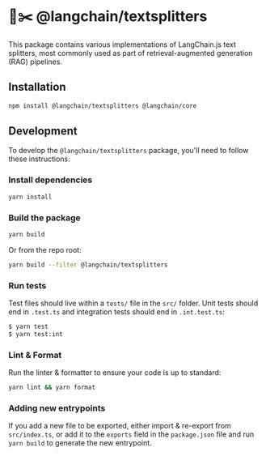 # 🦜✂️ @langchain/textsplitters

This package contains various implementations of LangChain.js text splitters, most commonly used as part of retrieval-augmented generation (RAG) pipelines.

## Installation

```bash npm2yarn
npm install @langchain/textsplitters @langchain/core
```

## Development

To develop the `@langchain/textsplitters` package, you'll need to follow these instructions:

### Install dependencies

```bash
yarn install
```

### Build the package

```bash
yarn build
```

Or from the repo root:

```bash
yarn build --filter @langchain/textsplitters
```

### Run tests

Test files should live within a `tests/` file in the `src/` folder. Unit tests should end in `.test.ts` and integration tests should
end in `.int.test.ts`:

```bash
$ yarn test
$ yarn test:int
```

### Lint & Format

Run the linter & formatter to ensure your code is up to standard:

```bash
yarn lint && yarn format
```

### Adding new entrypoints

If you add a new file to be exported, either import & re-export from `src/index.ts`, or add it to the `exports` field in the `package.json` file and run `yarn build` to generate the new entrypoint.
